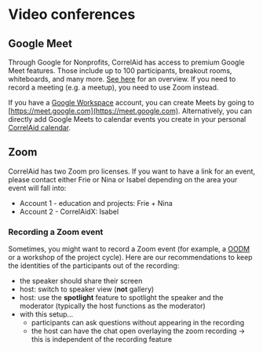 # Video conferences

## Google Meet

Through Google for Nonprofits, CorrelAid has access to premium Google Meet features. Those include up to 100 participants, breakout rooms, whiteboards, and many more. [See here](https://www.google.com/nonprofits/workspace/compare/) for an overview. If you need to record a meeting (e.g. a meetup), you need to use Zoom instead.&#x20;

If you have a [Google Workspace](google-workspace.md) account, you can create Meets by going to [https://meet.google.com](https://meet.google.com). Alternatively, you can directly add Google Meets to calendar events you create in your personal [CorrelAid calendar](google-workspace.md#personal-calendar).&#x20;

## Zoom

CorrelAid has two Zoom pro licenses. If you want to have a link for an event, please contact either Frie or Nina or Isabel depending on the area your event will fall into:

* Account 1 - education and projects: Frie + Nina
* Account 2 - CorrelAidX: Isabel

### Recording a Zoom event

Sometimes, you might want to record a Zoom event (for example, a [OODM](../../correlcollection/oodm.md) or a workshop of the project cycle). Here are our recommendations to keep the identities of the participants out of the recording:

* the speaker should share their screen
* host: switch to speaker view (**not** gallery)
* host: use the **spotlight** feature to spotlight the speaker and the moderator (typically the host functions as the moderator)
* with this setup...
  * participants can ask questions without appearing in the recording
  * the host can have the chat open overlaying the zoom recording -> this is independent of the recording feature
